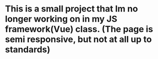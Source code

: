 # This is a small project that Im no longer working on in my JS framework(Vue) class. (The page is semi responsive, but not at all up to standards) 
